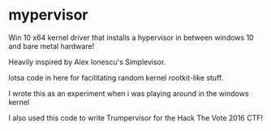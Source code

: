 # mypervisor

Win 10 x64 kernel driver that installs a hypervisor in between windows 10 and bare metal hardware!

Heavily inspired by Alex Ionescu's Simplevisor.

lotsa code in here for facilitating random kernel rootkit-like stuff. 

I wrote this as an experiment when i was playing around in the windows kernel

I also used this code to write Trumpervisor for the Hack The Vote 2016 CTF!
